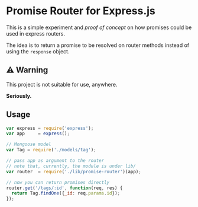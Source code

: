 # Promise Router for Express.js

This is a simple experiment and _proof of concept_ on how
promises could be used in express routers.

The idea is to return a promise to be resolved on router
methods instead of using the `response` object.

## :warning: Warning

This project is not suitable for use, anywhere.

**Seriously.**

## Usage

```javascript
var express = require('express');
var app     = express();

// Mongoose model
var Tag = require('./models/tag');

// pass app as argument to the router
// note that, currently, the module is under lib/
var router  = require('./lib/promise-router')(app);

// now you can return promises directly
router.get('/tags/:id', function(req, res) {
  return Tag.findOne({_id: req.params.id});
});
```
